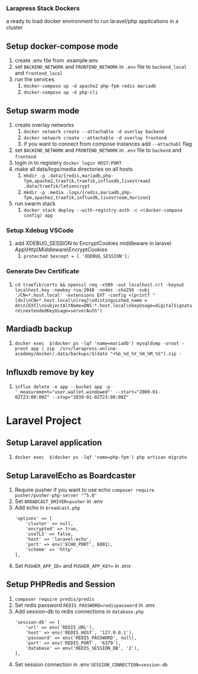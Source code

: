 ### Larapress Stack Dockers
a ready to load docker environment to run laravel/php applications in a cluster

## Setup docker-compose mode
1. create .env file from .example.env
2. set ```BACKEND_NETWORK``` and ```FRONTEND_NETWORK``` in ``.env`` file to ```backend_local``` and ```frontend_local```
3. run the services
    1. ```docker-compose up -d apache2 php-fpm redis mariadb```
    2. ```docker-compose up -d php-cli```

## Setup swarm mode
1. create overlay networks
    1. ```docker network create --attachable -d overlay backend```
    2. ```docker network create --attachable -d overlay frontend```
    3. if you want to connect from compose instances add ```--attachabl``` flag
2. set ```BACKEND_NETWORK``` and ```FRONTEND_NETWORK``` in ``.env`` file to ```backend``` and ```frontend```
3. login in to registery ```docker login HOST:PORT```
4. make all data/logs/media directories on all hosts
    1. ```mkdir -p .data/{redis,mariadb,php-fpm,apache2,traefik,traefik,influxdb,livestream} .data/traefik/letsencrypt```
    2. ```mkdir -p .media .logs/{redis,mariadb,php-fpm,apache2,traefik,influxdb,livestream,horizon}```
5. run swarm stack
    1. ```docker stack deploy --with-registry-auth -c <(docker-compose config) app```

### Setup Xdebug VSCode
1. add XDEBUG_SESSION to EncryptCookies middleware in laravel App\Http\Middleware\EncryptCookies
    1. ```protected $except = [ 'XDEBUG_SESSION'];```

### Generate Dev Certificate
1. ```cd traefik/certs && openssl req -x509 -out localhost.crt -keyout localhost.key -newkey rsa:2048 -nodes -sha256 -subj '/CN=*.host.local' -extensions EXT -config <(printf "[dn]\nCN=*.host.local\n[req]\ndistinguished_name = dn\n[EXT]\nsubjectAltName=DNS:*.host.local\nkeyUsage=digitalSignature\nextendedKeyUsage=serverAuth")```

## Mardiadb backup
1. ```docker exec  $(docker ps -lqf 'name=mariadb') mysqldump -uroot -proot app | zip  /srv/larapress-online-academy/docker/.data/backups/$(date "+%b_%d_%Y_%H_%M_%S").zip -```

## Influxdb remove by key
1. ```influx delete -o app --bucket app -p '_measurement="user.wallet.windowed"' --start="2009-01-02T23:00:00Z" --stop="2039-01-02T23:00:00Z"```


# Laravel Project
## Setup Laravel application
1. ```docker exec  $(docker ps -lqf 'name=php-fpm') php artisan migrate```

## Setup LaravelEcho as Boardcaster
1. Require pusher if you want to use echo ``composer require pusher/pusher-php-server "^5.0"``
1. Set ```BROADCAST_DRIVER=pusher``` in .env
1. Add echo in ``broadcast.php``
    ```
    'options' => [
        'cluster' => null,
        'encrypted' => true,
        'useTLS' => false,
        'host' => 'laravel-echo',
        'port' => env('ECHO_PORT', 6001),
        'scheme' => 'http'
    ],
    ```
1. Set ``PUSHER_APP_ID=`` and ``PUSHER_APP_KEY=`` in .env

## Setup PHPRedis and Session
1. ``composer require predis/predis``
1. Set redis password ``REDIS_PASSWORD=redispassword`` in .env
1. Add session-db to redis connections in ``database.php``
    ```
    'session-db' => [
        'url' => env('REDIS_URL'),
        'host' => env('REDIS_HOST', '127.0.0.1'),
        'password' => env('REDIS_PASSWORD', null),
        'port' => env('REDIS_PORT', '6379'),
        'database' => env('REDIS_SESSION_DB', '2'),
    ],
    ```
1. Set session connection in .env ``SESSION_CONNECTION=session-db``
